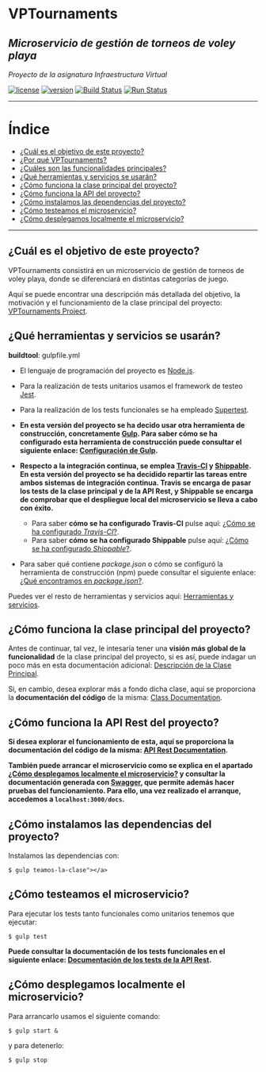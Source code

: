 # VPTournaments
## *Microservicio de gestión de torneos de voley playa*

*Proyecto de la asignatura Infraestructura Virtual*

[![license](https://img.shields.io/badge/license-GPLv3-brightgreen)](https://www.gnu.org/licenses/gpl-3.0.html)   [![version](https://img.shields.io/badge/version-v4.0.0-blue)](https://github.com/pramartinez/IV_project) [![Build Status](https://travis-ci.org/pramartinez/IV_project.svg?branch=master)](https://travis-ci.org/pramartinez/IV_project) [![Run Status](https://api.shippable.com/projects/5d9a289f029be100073e11e9/badge?branch=master)]()

___________________________________

Índice
======
<!--ts-->
  - [¿Cuál es el objetivo de este proyecto?](#objetivo-de-este-proyecto)
  - [¿Por qué VPTournaments?](#vptournaments)
  - [¿Cuáles son las funcionalidades principales?](#funcionalidades-principales)
  - [¿Qué herramientas y servicios se usarán?](#herramientas-y-servicios)
  - [¿Cómo funciona la clase principal del proyecto?](#clase-principal-del-proyecto)
  - [¿Cómo funciona la API del proyecto?](#API-proyecto)
  - [¿Cómo instalamos las dependencias del proyecto?](#instalamos-la-clase-del-proyecto)
  - [¿Cómo testeamos el microservicio?](#testeamos-la-clase)
  - [¿Cómo desplegamos localmente el microservicio?](#desplegamos-microservicio)
<!--te-->

__________________________________________


<a name="objetivo-de-este-proyecto"></a>

## ¿Cuál es el objetivo de este proyecto?

VPTournaments consistirá en un microservicio de gestión de torneos de voley playa, donde se diferenciará en distintas categorías de juego.

Aquí se puede encontrar una descripción más detallada del objetivo, la motivación y el funcionamiento de la clase principal del proyecto: [VPTournaments Project](https://github.com/pramartinez/IV_project/blob/master/docs/descripcion_clase.md).



<a name="herramientas-y-servicios"></a>

## ¿Qué herramientas y servicios se usarán?

**buildtool**: gulpfile.yml

- El lenguaje de programación del proyecto es [Node.js](https://nodejs.org/es/about/).

- Para la realización de tests unitarios usamos el framework de testeo [Jest](https://jestjs.io/).
- Para la realización de los tests funcionales se ha empleado [Supertest](https://github.com/visionmedia/supertest).
  
- **En esta versión del proyecto se ha decido usar otra herramienta de construcción, concretamente [Gulp](https://gulpjs.com/). Para saber cómo se ha configurado esta herramienta de construcción puede consultar el siguiente enlace: [Configuración de Gulp](https://github.com/pramartinez/IV_project/blob/master/docs/gulp_doc.md).**


- **Respecto a la integración continua, se emplea [Travis-CI](https://travis-ci.org/) y [Shippable](https://app.shippable.com/). En esta versión del proyecto se ha decidido repartir las tareas entre ambos sistemas de integración continua. Travis se encarga de pasar los tests de la clase principal y de la API Rest, y Shippable se encarga de comprobar que el despliegue local del microservicio se lleva a cabo con éxito.**  
  - Para saber **cómo se ha configurado Travis-CI** pulse aquí: [¿Cómo se ha configurado *Travis-CI*?](https://github.com/pramartinez/IV_project/blob/master/docs/travis_doc.md).
  - Para saber **cómo se ha configurado Shippable** pulse aquí: [¿Cómo se ha configurado *Shippable*?](https://github.com/pramartinez/IV_project/blob/master/docs/shippable_doc.md).

- Para saber qué contiene *package.json* o cómo se configuró la herramienta de construcción (npm) puede consultar el siguiente enlace: [¿Qué encontramos en *package.json*?](https://github.com/pramartinez/IV_project/blob/master/docs/construction_tool.md).

Puedes ver el resto de herramientas y servicios aquí: [Herramientas y servicios](https://github.com/pramartinez/IV_project/blob/master/docs/tools_services.md). 


<a name="clase-principal-del-proyecto"></a>

## ¿Cómo funciona la clase principal del proyecto?

Antes de continuar, tal vez, le intesaría tener una **visión más global de la funcionalidad** de la clase principal del proyecto, si es así, puede indagar un poco más en esta documentación adicional: [Descripción de la Clase Principal](https://github.com/pramartinez/IV_project/blob/master/docs/descripcion_clase.md). 

Si, en cambio, desea explorar más a fondo dicha clase, aquí se proporciona la **documentación del código** de la misma: [Class Documentation](https://pramartinez.github.io/IV_project/vpt-doc/Funcionalidades.html).

<a name="API-proyecto"></a>

## ¿Cómo funciona la API Rest del proyecto?

**Si desea explorar el funcionamiento de esta, aquí se proporciona la documentación del código de la misma: [API Rest Documentation](https://pramartinez.github.io/IV_project/api-doc/index.html).**

**También puede arrancar el microservicio como se explica en el apartado [¿Cómo desplegamos localmente el microservicio?](#desplegamos-microservicio) y consultar la documentación generada con [Swagger](https://swagger.io/), que permite además hacer pruebas del funcionamiento. Para ello, una vez realizado el arranque, accedemos a ```localhost:3000/docs```.**


<a name="instalamos-la-clase-del-proyecto"></a>  

## ¿Cómo instalamos las dependencias del proyecto?

Instalamos las dependencias con:

    $ gulp teamos-la-clase"></a>

## ¿Cómo testeamos el microservicio?

Para ejecutar los tests tanto funcionales como unitarios tenemos que ejecutar:

    $ gulp test

**Puede consultar la documentación de los tests funcionales en el siguiente enlace: [Documentación de los tests de la API Rest](https://github.com/pramartinez/IV_project/blob/master/docs/tests_funcionales_doc.md).**

<a name="desplegamos-microservicio"></a>

## ¿Cómo desplegamos localmente el microservicio?

Para arrancarlo usamos el siguiente comando:

    $ gulp start &

y para detenerlo:

    $ gulp stop

